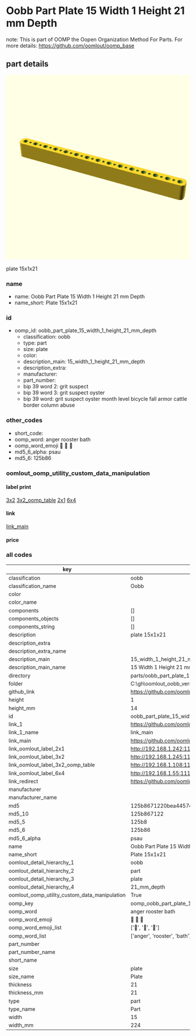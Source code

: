 # Oobb Part Plate 15 Width 1 Height 21 mm Depth  

note: This is part of OOMP the Oopen Organization Method For Parts. For more details: https://github.com/oomlout/oomp_base

##  part details
  

[![](3dpr.png)](3dpr.png)

plate 15x1x21



### name
* name: Oobb Part Plate 15 Width 1 Height 21 mm Depth
* name_short: Plate 15x1x21 
### id
* oomp_id: oobb_part_plate_15_width_1_height_21_mm_depth
  * classification: oobb
  * type: part
  * size: plate
  * color: 
  * description_main: 15_width_1_height_21_mm_depth
  * description_extra: 
  * manufacturer: 
  * part_number: 
  * bip 39 word 2: grit suspect
  * bip 39 word 3: grit suspect oyster
  * bip 39 word: grit suspect oyster month level bicycle fall armor cattle border column abuse

### other_codes
* short_code: 
* oomp_word: anger rooster bath
* oomp_word_emoji :anger: :rooster: :bath:
* md5_6_alpha: psau
* md5_6: 125b86






### oomlout_oomp_utility_custom_data_manipulation
#### label print
[3x2](http://192.168.1.245:1112/?label=oomp%20psau)
[3x2_oomp_table](http://192.168.1.108:1112/?label=oomp%20psau)
[2x1](http://192.168.1.242:1112/?label=oomp%20psau)
[6x4](http://192.168.1.55:1112/?label=oomp%20psau)    

#### link

[link_main](https://github.com/oomlout/oomlout_oobb_version_4_generated_parts/tree/main/navigation_oomp/oobb/part/plate/15_width_1_height_21_mm_depth/part)                              

#### price







### all codes 
| key | value |  
| --- | --- |  
| classification | oobb |  
| classification_name | Oobb |  
| color |  |  
| color_name |  |  
| components | [] |  
| components_objects | [] |  
| components_string | [] |  
| description | plate 15x1x21 |  
| description_extra |  |  
| description_extra_name |  |  
| description_main | 15_width_1_height_21_mm_depth |  
| description_main_name | 15 Width 1 Height 21 mm Depth |  
| directory | parts/oobb_part_plate_15_width_1_height_21_mm_depth |  
| folder | C:\gh\oomlout_oobb_version_4_generated_parts\parts\oobb_part_plate_15_width_1_height_21_mm_depth |  
| github_link | https://github.com/oomlout/oomlout_oomp_part_src/tree/main/parts/oobb_part_plate_15_width_1_height_21_mm_depth |  
| height | 1 |  
| height_mm | 14 |  
| id | oobb_part_plate_15_width_1_height_21_mm_depth |  
| link_1 | https://github.com/oomlout/oomlout_oobb_version_4_generated_parts/tree/main/navigation_oomp/oobb/part/plate/15_width_1_height_21_mm_depth/part |  
| link_1_name | link_main |  
| link_main | https://github.com/oomlout/oomlout_oobb_version_4_generated_parts/tree/main/navigation_oomp/oobb/part/plate/15_width_1_height_21_mm_depth/part |  
| link_oomlout_label_2x1 | http://192.168.1.242:1112/?label=oomp%20psau |  
| link_oomlout_label_3x2 | http://192.168.1.245:1112/?label=oomp%20psau |  
| link_oomlout_label_3x2_oomp_table | http://192.168.1.108:1112/?label=oomp%20psau |  
| link_oomlout_label_6x4 | http://192.168.1.55:1112/?label=oomp%20psau |  
| link_redirect | https://github.com/oomlout/oomlout_oobb_version_4_generated_parts/tree/main/parts/oobb_plate_15_01_21 |  
| manufacturer |  |  
| manufacturer_name |  |  
| md5 | 125b8671220bea4457c058f73cf6b335 |  
| md5_10 | 125b867122 |  
| md5_5 | 125b8 |  
| md5_6 | 125b86 |  
| md5_6_alpha | psau |  
| name | Oobb Part Plate 15 Width 1 Height 21 mm Depth |  
| name_short | Plate 15x1x21  |  
| oomlout_detail_hierarchy_1 | oobb |  
| oomlout_detail_hierarchy_2 | part |  
| oomlout_detail_hierarchy_3 | plate |  
| oomlout_detail_hierarchy_4 | 21_mm_depth |  
| oomlout_oomp_utility_custom_data_manipulation | True |  
| oomp_key | oomp_oobb_part_plate_15_width_1_height_21_mm_depth |  
| oomp_word | anger rooster bath |  
| oomp_word_emoji | :anger: :rooster: :bath: |  
| oomp_word_emoji_list | [':anger:', ':rooster:', ':bath:'] |  
| oomp_word_list | ['anger', 'rooster', 'bath'] |  
| part_number |  |  
| part_number_name |  |  
| short_name |  |  
| size | plate |  
| size_name | Plate |  
| thickness | 21 |  
| thickness_mm | 21 |  
| type | part |  
| type_name | Part |  
| width | 15 |  
| width_mm | 224 |  
